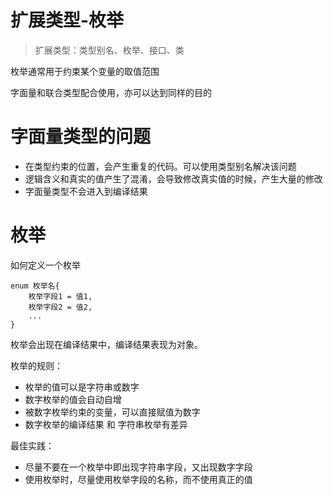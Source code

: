 # 扩展类型-枚举

> 扩展类型：类型别名、枚举、接口、类

枚举通常用于约束某个变量的取值范围

字面量和联合类型配合使用，亦可以达到同样的目的


# 字面量类型的问题

- 在类型约束的位置，会产生重复的代码。可以使用类型别名解决该问题
- 逻辑含义和真实的值产生了混淆，会导致修改真实值的时候，产生大量的修改
- 字面量类型不会进入到编译结果


# 枚举

如何定义一个枚举

```
enum 枚举名{
    枚举字段1 = 值1,
    枚举字段2 = 值2,
    ...
}

```

枚举会出现在编译结果中，编译结果表现为对象。

枚举的规则：

- 枚举的值可以是字符串或数字
- 数字枚举的值会自动自增
- 被数字枚举约束的变量，可以直接赋值为数字
- 数字枚举的编译结果 和 字符串枚举有差异

最佳实践：

- 尽量不要在一个枚举中即出现字符串字段，又出现数字字段
- 使用枚举时，尽量使用枚举字段的名称，而不使用真正的值

